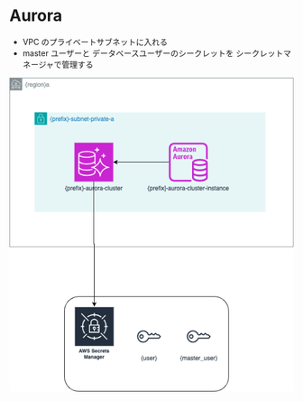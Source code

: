 # Aurora

- VPC のプライベートサブネットに入れる
- master ユーザーと データベースユーザーのシークレットを シークレットマネージャで管理する

![](docs/aurora.drawio.png)
